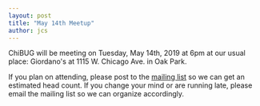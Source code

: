 ```yaml
---
layout: post
title: "May 14th Meetup"
author: jcs
---
```


ChiBUG will be meeting on
Tuesday, May 14th, 2019
at
6pm
at
our usual place: Giordano's at 1115 W. Chicago Ave. in Oak Park.

If you plan on attending, please post to the
[mailing list]()
so we can get an estimated head count.
If you change your mind or are running late, please email the mailing list so
we can organize accordingly.
